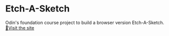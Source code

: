 # Etch-A-Sketch
Odin's foundation course project to build a browser version Etch-A-Sketch.  
[🔗Visit the site](https://subanimalla.github.io/Etch-A-Sketch/)
